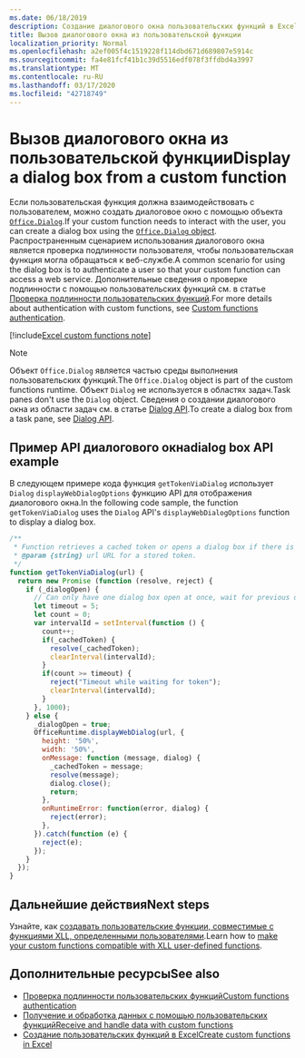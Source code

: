 ```yaml
---
ms.date: 06/18/2019
description: Создание диалогового окна пользовательских функций в Excel с помощью JavaScript.
title: Вызов диалогового окна из пользовательской функции
localization_priority: Normal
ms.openlocfilehash: a2ef005f4c1519228f114dbd671d689807e5914c
ms.sourcegitcommit: fa4e81fcf41b1c39d5516edf078f3ffdbd4a3997
ms.translationtype: MT
ms.contentlocale: ru-RU
ms.lasthandoff: 03/17/2020
ms.locfileid: "42718749"
---
```

# <a name="display-a-dialog-box-from-a-custom-function"></a><span data-ttu-id="6a045-103">Вызов диалогового окна из пользовательской функции</span><span class="sxs-lookup"><span data-stu-id="6a045-103">Display a dialog box from a custom function</span></span>

<span data-ttu-id="6a045-104">Если пользовательская функция должна взаимодействовать с пользователем, можно создать диалоговое окно с помощью объекта [`Office.Dialog`](/javascript/api/office-runtime/officeruntime.dialog).</span><span class="sxs-lookup"><span data-stu-id="6a045-104">If your custom function needs to interact with the user, you can create a dialog box using the [`Office.Dialog` object](/javascript/api/office-runtime/officeruntime.dialog).</span></span> <span data-ttu-id="6a045-105">Распространенным сценарием использования диалогового окна является проверка подлинности пользователя, чтобы пользовательская функция могла обращаться к веб-службе.</span><span class="sxs-lookup"><span data-stu-id="6a045-105">A common scenario for using the dialog box is to authenticate a user so that your custom function can access a web service.</span></span> <span data-ttu-id="6a045-106">Дополнительные сведения о проверке подлинности с помощью пользовательских функций см. в статье [Проверка подлинности пользовательских функций](./custom-functions-authentication.md).</span><span class="sxs-lookup"><span data-stu-id="6a045-106">For more details about authentication with custom functions, see [Custom functions authentication](./custom-functions-authentication.md).</span></span>

[!include[Excel custom functions note](../includes/excel-custom-functions-note.md)]

>[!NOTE]
> <span data-ttu-id="6a045-107">Объект `Office.Dialog` является частью среды выполнения пользовательских функций.</span><span class="sxs-lookup"><span data-stu-id="6a045-107">The `Office.Dialog` object is part of the custom functions runtime.</span></span> <span data-ttu-id="6a045-108">Объект `Dialog` не используется в областях задач.</span><span class="sxs-lookup"><span data-stu-id="6a045-108">Task panes don't use the `Dialog` object.</span></span> <span data-ttu-id="6a045-109">Сведения о создании диалогового окна из области задач см. в статье [Dialog API](../develop/dialog-api-in-office-add-ins.md).</span><span class="sxs-lookup"><span data-stu-id="6a045-109">To create a dialog box from a task pane, see [Dialog API](../develop/dialog-api-in-office-add-ins.md).</span></span>

## <a name="dialog-box-api-example"></a><span data-ttu-id="6a045-110">Пример API диалогового окна</span><span class="sxs-lookup"><span data-stu-id="6a045-110">dialog box API example</span></span>

<span data-ttu-id="6a045-111">В следующем примере кода функция `getTokenViaDialog` использует `Dialog` `displayWebDialogOptions` функцию API для отображения диалогового окна.</span><span class="sxs-lookup"><span data-stu-id="6a045-111">In the following code sample, the function `getTokenViaDialog` uses the `Dialog` API's `displayWebDialogOptions` function to display a dialog box.</span></span>

```js
/**
 * Function retrieves a cached token or opens a dialog box if there is no saved token. Note that this is not a sufficient example of authentication but is intended to show the capabilities of the Dialog object.
 * @param {string} url URL for a stored token.
 */
function getTokenViaDialog(url) {
  return new Promise (function (resolve, reject) {
    if (_dialogOpen) {
      // Can only have one dialog box open at once, wait for previous dialog box's token
      let timeout = 5;
      let count = 0;
      var intervalId = setInterval(function () {
        count++;
        if(_cachedToken) {
          resolve(_cachedToken);
          clearInterval(intervalId);
        }
        if(count >= timeout) {
          reject("Timeout while waiting for token");
          clearInterval(intervalId);
        }
      }, 1000);
    } else {
      _dialogOpen = true;
      OfficeRuntime.displayWebDialog(url, {
        height: '50%',
        width: '50%',
        onMessage: function (message, dialog) {
          _cachedToken = message;
          resolve(message);
          dialog.close();
          return;
        },
        onRuntimeError: function(error, dialog) {
          reject(error);
        },
      }).catch(function (e) {
        reject(e);
      });
    }
  });
}
```

## <a name="next-steps"></a><span data-ttu-id="6a045-112">Дальнейшие действия</span><span class="sxs-lookup"><span data-stu-id="6a045-112">Next steps</span></span>
<span data-ttu-id="6a045-113">Узнайте, как [создавать пользовательские функции, совместимые с функциями XLL, определенными пользователями](make-custom-functions-compatible-with-xll-udf.md).</span><span class="sxs-lookup"><span data-stu-id="6a045-113">Learn how to [make your custom functions compatible with XLL user-defined functions](make-custom-functions-compatible-with-xll-udf.md).</span></span>

## <a name="see-also"></a><span data-ttu-id="6a045-114">Дополнительные ресурсы</span><span class="sxs-lookup"><span data-stu-id="6a045-114">See also</span></span>

* [<span data-ttu-id="6a045-115">Проверка подлинности пользовательских функций</span><span class="sxs-lookup"><span data-stu-id="6a045-115">Custom functions authentication</span></span>](custom-functions-authentication.md)
* [<span data-ttu-id="6a045-116">Получение и обработка данных с помощью пользовательских функций</span><span class="sxs-lookup"><span data-stu-id="6a045-116">Receive and handle data with custom functions</span></span>](custom-functions-web-reqs.md)
* [<span data-ttu-id="6a045-117">Создание пользовательских функций в Excel</span><span class="sxs-lookup"><span data-stu-id="6a045-117">Create custom functions in Excel</span></span>](custom-functions-overview.md)
